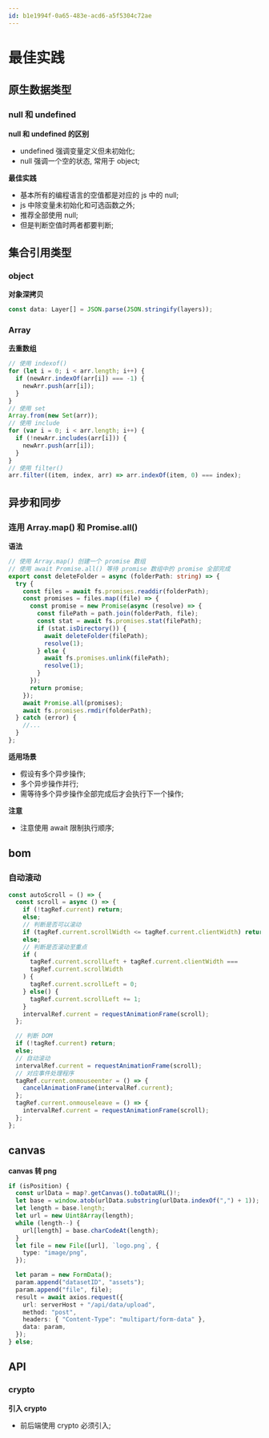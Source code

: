 ```yaml
---
id: b1e1994f-0a65-483e-acd6-a5f5304c72ae
---
```


# 最佳实践

## 原生数据类型

### null 和 undefined

**null 和 undefined 的区别**

- undefined 强调变量定义但未初始化;
- null 强调一个空的状态, 常用于 object;

**最佳实践**

- 基本所有的编程语言的空值都是对应的 js 中的 null;
- js 中除变量未初始化和可选函数之外;
- 推荐全部使用 null;
- 但是判断空值时两者都要判断;

## 集合引用类型

### object

**对象深拷贝**

```typescript
const data: Layer[] = JSON.parse(JSON.stringify(layers));
```

### Array

**去重数组**

```typescript
// 使用 indexof()
for (let i = 0; i < arr.length; i++) {
  if (newArr.indexOf(arr[i]) === -1) {
    newArr.push(arr[i]);
  }
}
// 使用 set
Array.from(new Set(arr));
// 使用 include
for (var i = 0; i < arr.length; i++) {
  if (!newArr.includes(arr[i])) {
    newArr.push(arr[i]);
  }
}
// 使用 filter()
arr.filter((item, index, arr) => arr.indexOf(item, 0) === index);
```

## 异步和同步

### 连用 Array.map() 和 Promise.all()

**语法**

```typescript
// 使用 Array.map() 创建一个 promise 数组
// 使用 await Promise.all() 等待 promise 数组中的 promise 全部完成
export const deleteFolder = async (folderPath: string) => {
  try {
    const files = await fs.promises.readdir(folderPath);
    const promises = files.map((file) => {
      const promise = new Promise(async (resolve) => {
        const filePath = path.join(folderPath, file);
        const stat = await fs.promises.stat(filePath);
        if (stat.isDirectory()) {
          await deleteFolder(filePath);
          resolve(1);
        } else {
          await fs.promises.unlink(filePath);
          resolve(1);
        }
      });
      return promise;
    });
    await Promise.all(promises);
    await fs.promises.rmdir(folderPath);
  } catch (error) {
    //...
  }
};
```

**适用场景**

- 假设有多个异步操作;
- 多个异步操作并行;
- 需等待多个异步操作全部完成后才会执行下一个操作;

**注意**

- 注意使用 await 限制执行顺序;

## bom

### 自动滚动

```typescript
const autoScroll = () => {
  const scroll = async () => {
    if (!tagRef.current) return;
    else;
    // 判断是否可以滚动
    if (tagRef.current.scrollWidth <= tagRef.current.clientWidth) return;
    else;
    // 判断是否滚动至重点
    if (
      tagRef.current.scrollLeft + tagRef.current.clientWidth ===
      tagRef.current.scrollWidth
    ) {
      tagRef.current.scrollLeft = 0;
    } else() {
      tagRef.current.scrollLeft += 1;
    }
    intervalRef.current = requestAnimationFrame(scroll);
  };

  // 判断 DOM
  if (!tagRef.current) return;
  else;
  // 自动滚动
  intervalRef.current = requestAnimationFrame(scroll);
  // 对应事件处理程序
  tagRef.current.onmouseenter = () => {
    cancelAnimationFrame(intervalRef.current);
  };
  tagRef.current.onmouseleave = () => {
    intervalRef.current = requestAnimationFrame(scroll);
  };
};
```

## canvas

**canvas 转 png**

```typescript
if (isPosition) {
  const urlData = map?.getCanvas().toDataURL()!;
  let base = window.atob(urlData.substring(urlData.indexOf(",") + 1));
  let length = base.length;
  let url = new Uint8Array(length);
  while (length--) {
    url[length] = base.charCodeAt(length);
  }
  let file = new File([url], `logo.png`, {
    type: "image/png",
  });

  let param = new FormData();
  param.append("datasetID", "assets");
  param.append("file", file);
  result = await axios.request({
    url: serverHost + "/api/data/upload",
    method: "post",
    headers: { "Content-Type": "multipart/form-data" },
    data: param,
  });
} else;
```

## API

### crypto

**引入 crypto**

- 前后端使用 crypto 必须引入;
